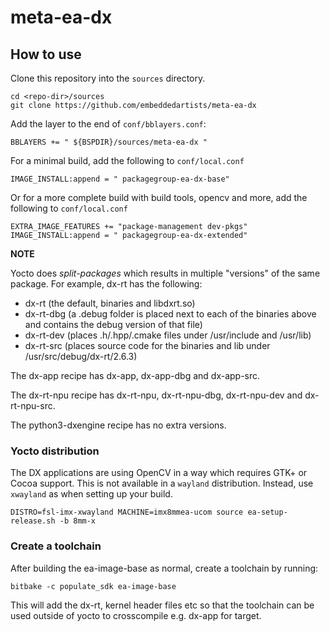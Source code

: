 # meta-ea-dx

## How to use

Clone this repository into the `sources` directory.

```
cd <repo-dir>/sources
git clone https://github.com/embeddedartists/meta-ea-dx
```

Add the layer to the end of `conf/bblayers.conf`:

`BBLAYERS += " ${BSPDIR}/sources/meta-ea-dx "`

For a minimal build, add the following to `conf/local.conf`

```
IMAGE_INSTALL:append = " packagegroup-ea-dx-base"
```

Or for a more complete build with build tools, opencv and more, add the following to `conf/local.conf`

```
EXTRA_IMAGE_FEATURES += "package-management dev-pkgs"
IMAGE_INSTALL:append = " packagegroup-ea-dx-extended"
```

**NOTE**

Yocto does *split-packages* which results in multiple "versions" of the same package.
For example, dx-rt has the following:

* dx-rt (the default, binaries and libdxrt.so)
* dx-rt-dbg (a .debug folder is placed next to each of the binaries above and contains the debug version of that file)
* dx-rt-dev (places .h/.hpp/.cmake files under /usr/include and /usr/lib)
* dx-rt-src (places source code for the binaries and lib under /usr/src/debug/dx-rt/2.6.3)

The dx-app recipe has dx-app, dx-app-dbg and dx-app-src.

The dx-rt-npu recipe has dx-rt-npu, dx-rt-npu-dbg, dx-rt-npu-dev and dx-rt-npu-src.

The python3-dxengine recipe has no extra versions.


### Yocto distribution

The DX applications are using OpenCV in a way which requires GTK+ or
Cocoa support. This is not available in a `wayland` distribution.
Instead, use `xwayland` as when setting up your build.

```
DISTRO=fsl-imx-xwayland MACHINE=imx8mmea-ucom source ea-setup-release.sh -b 8mm-x
```


### Create a toolchain

After building the ea-image-base as normal, create a toolchain by running:

```
bitbake -c populate_sdk ea-image-base
```

This will add the dx-rt, kernel header files etc so that the toolchain can
be used outside of yocto to crosscompile e.g. dx-app for target.

